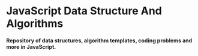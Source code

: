 # JavaScript Data Structure And Algorithms
#### Repository of data structures, algorithm templates, coding problems and more in JavaScript.

